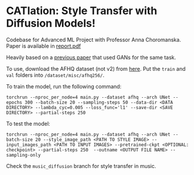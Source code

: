 # CATlation: Style Transfer with Diffusion Models!

Codebase for Advanced ML Project with Professor Anna Choromanska. Paper is available in [report.pdf](report.pdf)

Heavily based on a [previous paper](https://arxiv.org/abs/2105.03117) that used GANs for the same task.

To use, download the AFHQ dataset (not v2) from [here](https://github.com/clovaai/stargan-v2/blob/master/README.md#animal-faces-hq-dataset-afhq). Put the `train` and `val` folders into `/dataset/misc/afhq256/`.


To train the model, run the following command:
```
torchrun --nproc_per_node=4 main.py --dataset afhq --arch UNet --epochs 300 --batch-size 20 --sampling-steps 50 --data-dir <DATA DIRECTORY> --lambda_cyc=0.005 --loss_func='l1' --save-dir <SAVE DIRECTORY> --partial-steps 250
```

To test the model:
```
torchrun --nproc_per_node=4 main.py --dataset afhq --arch UNet --batch-size 20 --style_image_path <PATH TO STYLE IMAGE> --input_images_path <PATH TO INPUT IMAGES> --pretrained-ckpt <OPTIONAL: checkpoint> --partial-steps 250  --outname <OUTPUT FILE NAME> --sampling-only 
```

Check the `music_diffusion` branch for style transfer in music.

